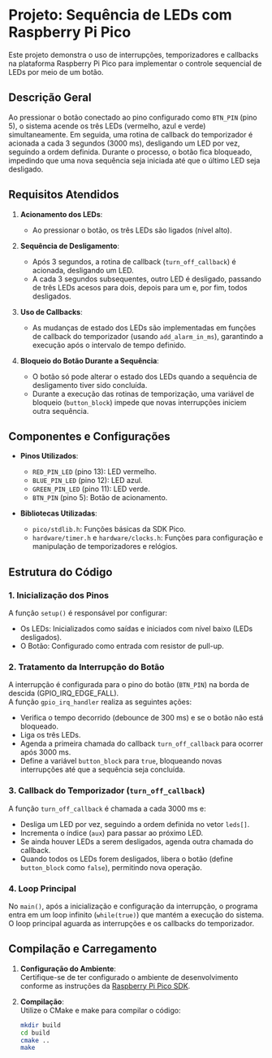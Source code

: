 # Projeto: Sequência de LEDs com Raspberry Pi Pico

Este projeto demonstra o uso de interrupções, temporizadores e callbacks na plataforma Raspberry Pi Pico para implementar o controle sequencial de LEDs por meio de um botão.

## Descrição Geral

Ao pressionar o botão conectado ao pino configurado como `BTN_PIN` (pino 5), o sistema acende os três LEDs (vermelho, azul e verde) simultaneamente. Em seguida, uma rotina de callback do temporizador é acionada a cada 3 segundos (3000 ms), desligando um LED por vez, seguindo a ordem definida. Durante o processo, o botão fica bloqueado, impedindo que uma nova sequência seja iniciada até que o último LED seja desligado.

## Requisitos Atendidos

1. **Acionamento dos LEDs**:  
   - Ao pressionar o botão, os três LEDs são ligados (nível alto).

2. **Sequência de Desligamento**:  
   - Após 3 segundos, a rotina de callback (`turn_off_callback`) é acionada, desligando um LED.
   - A cada 3 segundos subsequentes, outro LED é desligado, passando de três LEDs acesos para dois, depois para um e, por fim, todos desligados.

3. **Uso de Callbacks**:  
   - As mudanças de estado dos LEDs são implementadas em funções de callback do temporizador (usando `add_alarm_in_ms`), garantindo a execução após o intervalo de tempo definido.

4. **Bloqueio do Botão Durante a Sequência**:  
   - O botão só pode alterar o estado dos LEDs quando a sequência de desligamento tiver sido concluída.  
   - Durante a execução das rotinas de temporização, uma variável de bloqueio (`button_block`) impede que novas interrupções iniciem outra sequência.

## Componentes e Configurações

- **Pinos Utilizados**:
  - `RED_PIN_LED` (pino 13): LED vermelho.
  - `BLUE_PIN_LED` (pino 12): LED azul.
  - `GREEN_PIN_LED` (pino 11): LED verde.
  - `BTN_PIN` (pino 5): Botão de acionamento.

- **Bibliotecas Utilizadas**:
  - `pico/stdlib.h`: Funções básicas da SDK Pico.
  - `hardware/timer.h` e `hardware/clocks.h`: Funções para configuração e manipulação de temporizadores e relógios.

## Estrutura do Código

### 1. Inicialização dos Pinos

A função `setup()` é responsável por configurar:
- Os LEDs: Inicializados como saídas e iniciados com nível baixo (LEDs desligados).
- O Botão: Configurado como entrada com resistor de pull-up.

### 2. Tratamento da Interrupção do Botão

A interrupção é configurada para o pino do botão (`BTN_PIN`) na borda de descida (GPIO_IRQ_EDGE_FALL).  
A função `gpio_irq_handler` realiza as seguintes ações:
- Verifica o tempo decorrido (debounce de 300 ms) e se o botão não está bloqueado.
- Liga os três LEDs.
- Agenda a primeira chamada do callback `turn_off_callback` para ocorrer após 3000 ms.
- Define a variável `button_block` para `true`, bloqueando novas interrupções até que a sequência seja concluída.

### 3. Callback do Temporizador (`turn_off_callback`)

A função `turn_off_callback` é chamada a cada 3000 ms e:
- Desliga um LED por vez, seguindo a ordem definida no vetor `leds[]`.
- Incrementa o índice (`aux`) para passar ao próximo LED.
- Se ainda houver LEDs a serem desligados, agenda outra chamada do callback.
- Quando todos os LEDs forem desligados, libera o botão (define `button_block` como `false`), permitindo nova operação.

### 4. Loop Principal

No `main()`, após a inicialização e configuração da interrupção, o programa entra em um loop infinito (`while(true)`) que mantém a execução do sistema. O loop principal aguarda as interrupções e os callbacks do temporizador.

## Compilação e Carregamento

1. **Configuração do Ambiente**:  
   Certifique-se de ter configurado o ambiente de desenvolvimento conforme as instruções da [Raspberry Pi Pico SDK](https://datasheets.raspberrypi.com/pico/getting-started-with-pico.pdf).

2. **Compilação**:  
   Utilize o CMake e make para compilar o código:
   ```bash
   mkdir build
   cd build
   cmake ..
   make
